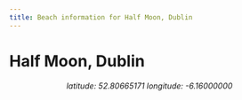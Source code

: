 ```yaml
---
title: Beach information for Half Moon, Dublin
---
```

# Half Moon, Dublin 

<div align="center"><i>latitude: 52.80665171 longitude: -6.16000000</i></div>